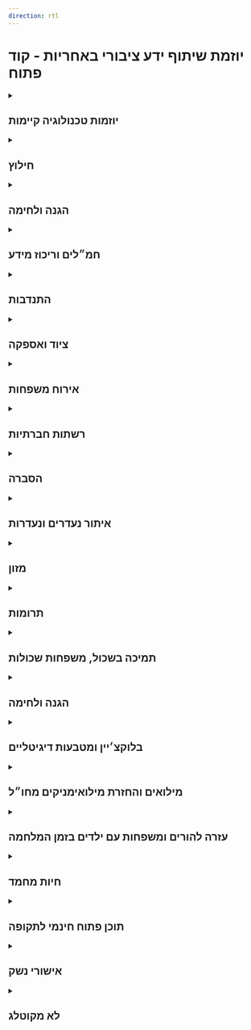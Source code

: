 ```yaml
---
direction: rtl
---
```

# **יוזמת שיתוף ידע ציבורי באחריות - קוד פתוח**


<details class="links-section" id="section1">
<summary class="links-section-title" markdown="1" >

## יוזמות טכנולוגיה קיימות

<div class="open-caret"></div>
</summary>
<div class="links-section-content" markdown="1">
{% include_relative docs/_links/initiatives.md %}
</div>
</details>

<details class="links-section"  id="section2">
<summary class="links-section-title" markdown="1">

## חילוץ

<div class="open-caret"></div>
</summary>
<div class="links-section-content" markdown="1">
{% include_relative docs/_links/evacuate.md %}
</div>
</details>

<details class="links-section">
<summary class="links-section-title" markdown="1">

## הגנה ולחימה

<div class="open-caret"></div>
</summary>
<div class="links-section-content" markdown="1">
{% include_relative docs/_links/protecting.md %}
</div>
</details>

<details class="links-section">
<summary class="links-section-title" markdown="1">

## חמ״לים וריכוז מידע

<div class="open-caret"></div>
</summary>
<div class="links-section-content" markdown="1">
{% include_relative docs/_links/khamalim.md %}
</div>
</details>

<details class="links-section"  id="section3">
<summary class="links-section-title" markdown="1">

## התנדבות

<div class="open-caret"></div>
</summary>
<div class="links-section-content" markdown="1">
{% include_relative docs/_links/volunteers.md %}
</div>
</details>

<details class="links-section"  id="section4">
<summary class="links-section-title" markdown="1">

## ציוד ואספקה

<div class="open-caret"></div>
</summary>
<div class="links-section-content" markdown="1">
{% include_relative docs/_links/equipment.md %}
</div>
</details>

<details class="links-section"  id="section5">
<summary class="links-section-title" markdown="1">

## אירוח משפחות

<div class="open-caret"></div>
</summary>
<div class="links-section-content" markdown="1">
{% include_relative docs/_links/host-family.md %}
</div>
</details>

<details class="links-section"  id="section6">
<summary class="links-section-title" markdown="1">

## רשתות חברתיות

<div class="open-caret"></div>
</summary>
<div class="links-section-content" markdown="1">
{% include_relative docs/_links/social-networks.md %}
</div>
</details>

<details class="links-section"  id="section7">
<summary class="links-section-title" markdown="1">

## הסברה

<div class="open-caret"></div>
</summary>
<div class="links-section-content" markdown="1">
{% include_relative docs/_links/hasbara.md %}
</div>
</details>

<details class="links-section"  id="section8">
<summary class="links-section-title" markdown="1">

## איתור נעדרים ונעדרות

<div class="open-caret"></div>
</summary>
<div class="links-section-content" markdown="1">
{% include_relative docs/_links/needarim.md %}
</div>
</details>

<details class="links-section"  id="section9">
<summary class="links-section-title" markdown="1">

## מזון

<div class="open-caret"></div>
</summary>
<div class="links-section-content" markdown="1">
{% include_relative docs/_links/food.md %}
</div>
</details>

<details class="links-section"  id="section10">
<summary class="links-section-title" markdown="1">

## תרומות

<div class="open-caret"></div>
</summary>
<div class="links-section-content" markdown="1">
{% include_relative docs/_links/donations.md %}
</div>
</details>

<details class="links-section"  id="section11">
<summary class="links-section-title" markdown="1">

## תמיכה בשכול, משפחות שכולות

<div class="open-caret"></div>
</summary>
<div class="links-section-content" markdown="1">
{% include_relative docs/_links/families.md %}
</div>
</details>

<details class="links-section">
<summary class="links-section-title" markdown="1">

## הגנה ולחימה

<div class="open-caret"></div>
</summary>
<div class="links-section-content" markdown="1">
{% include_relative docs/_links/mentalh-health.md %}
</div>
</details>


<details class="links-section">
<summary class="links-section-title" markdown="1">

## בלוקצ׳יין ומטבעות דיגיטליים

<div class="open-caret"></div>
</summary>
<div class="links-section-content" markdown="1">
{% include_relative docs/_links/blockchain.md %}
</div>
</details>

<details class="links-section"  id="section12">
<summary class="links-section-title" markdown="1">

## מילואים והחזרת מילואימניקים מחו״ל

<div class="open-caret"></div>
</summary>
<div class="links-section-content" markdown="1">
{% include_relative docs/_links/miluimnikim-hul.md %}
</div>
</details>

<details class="links-section"  id="section13">
<summary class="links-section-title" markdown="1">

## עזרה להורים ומשפחות עם ילדים בזמן המלחמה

<div class="open-caret"></div>
</summary>
<div class="links-section-content" markdown="1">
{% include_relative docs/_links/parenting.md %}
</div>
</details>

<details class="links-section"  id="section14">
<summary class="links-section-title" markdown="1">

## חיות מחמד

<div class="open-caret"></div>
</summary>
<div class="links-section-content" markdown="1">
{% include_relative docs/_links/pets.md %}
</div>
</details>

<details class="links-section"  id="section15">
<summary class="links-section-title" markdown="1">

## תוכן פתוח חינמי לתקופה

<div class="open-caret"></div>
</summary>
<div class="links-section-content" markdown="1">
{% include_relative docs/_links/free-content.md %}
</div>
</details>

<details class="links-section"  id="section16">
<summary class="links-section-title" markdown="1">

## אישורי נשק

<div class="open-caret"></div>
</summary>
<div class="links-section-content" markdown="1">
{% include_relative docs/_links/neshek.md %}
</div>
</details>

<details class="links-section"  id="section17">
<summary class="links-section-title" markdown="1">

## לא מקוטלג

<div class="open-caret"></div>
</summary>
<div class="links-section-content" markdown="1">
{% include_relative docs/_links/uncategorized.md %}
</div>
</details>
